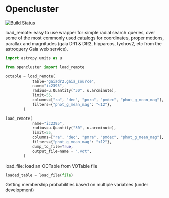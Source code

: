 # Opencluster

[![Build Status](https://travis-ci.com/simonpedrogonzalez/opencluster.svg?branch=master)](https://travis-ci.com/simonpedrogonzalez/opencluster)

load_remote: easy to use wrapper for simple radial search queries, over some of the most commonly used catalogs for coordinates, proper motions, parallax and magnitudes (gaia DR1 & DR2, hipparcos, tychos2, etc from the astroquery Gaia web service).
```python
import astropy.units as u

from opencluster import load_remote

octable = load_remote(
            table="gaiadr2.gaia_source",
            name="ic2395",
            radius=u.Quantity("30", u.arcminute),
            limit=55,
            columns=["ra", "dec", "pmra", "pmdec", "phot_g_mean_mag"],
            filters={"phot_g_mean_mag": "<12"},
        )

load_remote(
            name="ic2395",
            radius=u.Quantity("30", u.arcminute),
            limit=55,
            columns=["ra", "dec", "pmra", "pmdec", "phot_g_mean_mag"],
            filters={"phot_g_mean_mag": "<12"},
            dump_to_file=True,
            output_file=name + ".vot",
        )
```
load_file: load an OCTable from VOTable file
```python
loaded_table = load_file(file)
```
Getting membership probabilities based on multiple variables (under development)
